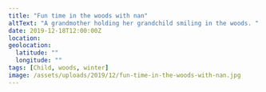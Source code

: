 ```yaml
---
title: "Fun time in the woods with nan"
altText: "A grandmother holding her grandchild smiling in the woods. "
date: 2019-12-18T12:00:00Z
location: 
geolocation: 
  latitude: ""
  longitude: ""
tags: [Child, woods, winter]
image: /assets/uploads/2019/12/fun-time-in-the-woods-with-nan.jpg
---
```

